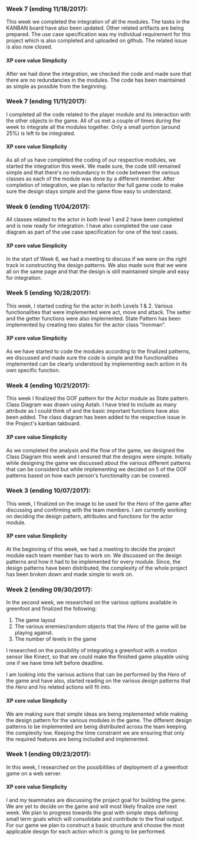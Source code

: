 ### Week 7 (ending 11/18/2017):

This week we completed the integration of all the modules. The tasks in the KANBAN board have also been updated. Other related artifacts are being prepared. The use case specification was my individual requirement for this project which is also completed and uploaded on github. The related issue is also now closed.

#### XP core value Simplicity

After we had done the integration, we checked the code and made sure that there are no redundancies in the modules. The code has been maintained as simple as possible from the beginning.

### Week 7 (ending 11/11/2017):

I completed all the code related to the player module and its interaction with the other objects in the game. All of us met a couple of times during the week to integrate all the modules together. Only a small portion (around 25%) is left to be integrated.

#### XP core value Simplicity

As all of us have completed the coding of our respective modules, we started the integration this week. We made sure, the code still remained simple and that there's no redundancy in the code between the various classes as each of the module was done by a different member. After completion of integration, we plan to refactor the full game code to make sure the design stays simple and the game flow easy to understand.

### Week 6 (ending 11/04/2017):

All classes related to the actor in both level 1 and 2 have been completed and is now ready for integration. I have also completed the use case diagram as part of the use case specification for one of the test cases.

#### XP core value Simplicity

In the start of Week 6, we had a meeting to discuss if we were on the right track in constructing the design patterns. We also made sure that we were all on the same page and that the design is still maintained simple and easy for integration.

### Week 5 (ending 10/28/2017):

This week, I started coding for the actor in both Levels 1 & 2. Various functionalities that were implemented were act, move and attack. The setter and the getter functions were also implemented. State Pattern has been implemented by creating two states for the actor class "Ironman".

#### XP core value Simplicity

As we have started to code the modules according to the finalized patterns, we discussed and made sure the code is simple and the functionalities implemented can be clearly understood by implementing each action in its own specific function.

### Week 4 (ending 10/21/2017):

This week I finalized the GOF pattern for the Actor module as State pattern. Class Diagram was drawn using Astah. I have tried to include as many attribute as I could think of and the basic important functions have also been added. The class diagram has been added to the respective issue in the Project's kanban takboard.

#### XP core value Simplicity

As we completed the analysis and the flow of the game, we designed the Class Diagram this week and I ensured that the designs were simple. Initially while designing the game we discussed about the various different patterns that can be considerd but while implementing we decided on 5 of the GOF patterns based on how each person's functionality can be covered.

### Week 3 (ending 10/07/2017):

This week, I finalized on the image to be used for the *Hero* of the game after discussing and confirming with the team members. I am currently working on deciding the design pattern, attributes and functions for the actor module.

#### XP core value Simplicity

At the beginning of this week, we had a meeting to decide the project module each team member has to work on. We discussed on the design patterns and how it had to be implemented for every module. Since, the design patterns have been distributed, the complexity of the whole project has been broken down and made simple to work on.

### Week 2 (ending 09/30/2017):

In the second week, we researched on the various options available in greenfoot and finalized the following:

1. The game layout
2. The various enemies/random objects that the *Hero* of the game will be playing against.
3. The number of levels in the game

I researched on the possibility of integrating a greenfoot with a motion sensor like Kinect, so that we could make the finished game playable using one if we have time left before deadline.

I am looking into the various actions that can be performed by the *Hero* of the game and have also, started reading on the various design patterns that the *Hero* and his related actions will fit into.

#### XP core value Simplicity

We are making sure that simple ideas are being implemented while making the design pattern for the various modules in the game. The different design patterns to be implemented are being distributed across the team keeping the complexity low. Keeping the time constraint we are ensuring that only the required features are being included and implemented.

### Week 1 (ending 09/23/2017):

In this week, I researched on the possibilities of deployment of a greenfoot game on a web server.

#### XP core value Simplicity

I and my teammates are discussing the project goal for building the game. We are yet to decide on the game and will most likely finalize one next week. We plan to progress towards the goal with simple steps defining small term goals which will consolidate and contribute to the final output. For our game we plan to construct a basic structure and choose the most applicable design for each action which is going to be performed.
